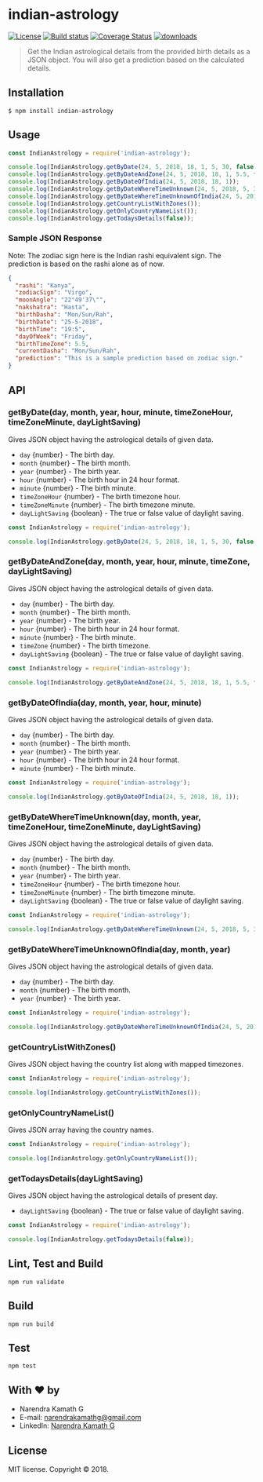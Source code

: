 # indian-astrology

[![License][lic-image]][npm-link] [![Build status][travis-image]][travis-link] [![Coverage Status][coverage-image]][coverage-link] [![downloads][dt-image]][npm-link]

> Get the Indian astrological details from the provided birth details as a JSON object. You will also get a prediction based on the calculated details.

## Installation

    $ npm install indian-astrology

## Usage
```js
const IndianAstrology = require('indian-astrology');

console.log(IndianAstrology.getByDate(24, 5, 2018, 18, 1, 5, 30, false));
console.log(IndianAstrology.getByDateAndZone(24, 5, 2018, 18, 1, 5.5, false));
console.log(IndianAstrology.getByDateOfIndia(24, 5, 2018, 18, 1));
console.log(IndianAstrology.getByDateWhereTimeUnknown(24, 5, 2018, 5, 30, false));
console.log(IndianAstrology.getByDateWhereTimeUnknownOfIndia(24, 5, 2018));
console.log(IndianAstrology.getCountryListWithZones());
console.log(IndianAstrology.getOnlyCountryNameList());
console.log(IndianAstrology.getTodaysDetails(false));
```

### Sample JSON Response
Note: The zodiac sign here is the Indian rashi equivalent sign. The prediction is based on the rashi alone as of now.
```json
{
  "rashi": "Kanya",
  "zodiacSign": "Virgo",
  "moonAngle": "22°49'37\"",
  "nakshatra": "Hasta",
  "birthDasha": "Mon/Sun/Rah",
  "birthDate": "25-5-2018",
  "birthTime": "19:5",
  "dayOfWeek": "Friday",
  "birthTimeZone": 5.5,
  "currentDasha": "Mon/Sun/Rah",
  "prediction": "This is a sample prediction based on zodiac sign."
}
```

## API

### getByDate(day, month, year, hour, minute, timeZoneHour, timeZoneMinute, dayLightSaving)
Gives JSON object having the astrological details of given data.
- `day` {number} - The birth day.
- `month` {number} - The birth month.
- `year` {number} - The birth year.
- `hour` {number} - The birth hour in 24 hour format.
- `minute` {number} - The birth minute.
- `timeZoneHour` {number} - The birth timezone hour.
- `timeZoneMinute` {number} - The birth timezone minute.
- `dayLightSaving` {boolean} - The true or false value of daylight saving.
```js
const IndianAstrology = require('indian-astrology');

console.log(IndianAstrology.getByDate(24, 5, 2018, 18, 1, 5, 30, false));
```
### getByDateAndZone(day, month, year, hour, minute, timeZone, dayLightSaving)
Gives JSON object having the astrological details of given data.
- `day` {number} - The birth day.
- `month` {number} - The birth month.
- `year` {number} - The birth year.
- `hour` {number} - The birth hour in 24 hour format.
- `minute` {number} - The birth minute.
- `timeZone` {number} - The birth timezone.
- `dayLightSaving` {boolean} - The true or false value of daylight saving.
```js
const IndianAstrology = require('indian-astrology');

console.log(IndianAstrology.getByDateAndZone(24, 5, 2018, 18, 1, 5.5, false));
```
### getByDateOfIndia(day, month, year, hour, minute)
Gives JSON object having the astrological details of given data.
- `day` {number} - The birth day.
- `month` {number} - The birth month.
- `year` {number} - The birth year.
- `hour` {number} - The birth hour in 24 hour format.
- `minute` {number} - The birth minute.
```js
const IndianAstrology = require('indian-astrology');

console.log(IndianAstrology.getByDateOfIndia(24, 5, 2018, 18, 1));
```
### getByDateWhereTimeUnknown(day, month, year, timeZoneHour, timeZoneMinute, dayLightSaving)
Gives JSON object having the astrological details of given data.
- `day` {number} - The birth day.
- `month` {number} - The birth month.
- `year` {number} - The birth year.
- `timeZoneHour` {number} - The birth timezone hour.
- `timeZoneMinute` {number} - The birth timezone minute.
- `dayLightSaving` {boolean} - The true or false value of daylight saving.
```js
const IndianAstrology = require('indian-astrology');

console.log(IndianAstrology.getByDateWhereTimeUnknown(24, 5, 2018, 5, 30, false));
```
### getByDateWhereTimeUnknownOfIndia(day, month, year)
Gives JSON object having the astrological details of given data.
- `day` {number} - The birth day.
- `month` {number} - The birth month.
- `year` {number} - The birth year.
```js
const IndianAstrology = require('indian-astrology');

console.log(IndianAstrology.getByDateWhereTimeUnknownOfIndia(24, 5, 2018));
```
### getCountryListWithZones()
Gives JSON object having the country list along with mapped timezones.
```js
const IndianAstrology = require('indian-astrology');

console.log(IndianAstrology.getCountryListWithZones());
```
### getOnlyCountryNameList()
Gives JSON array having the country names.
```js
const IndianAstrology = require('indian-astrology');

console.log(IndianAstrology.getOnlyCountryNameList());
```
### getTodaysDetails(dayLightSaving)
Gives JSON object having the astrological details of present day.
- `dayLightSaving` {boolean} - The true or false value of daylight saving.
```js
const IndianAstrology = require('indian-astrology');

console.log(IndianAstrology.getTodaysDetails(false));
```

## Lint, Test and Build

    npm run validate

## Build

    npm run build

## Test

    npm test

## With :heart: by
- Narendra Kamath G
- E-mail: [narendrakamathg@gmail.com](mailto:narendrakamathg@gmail.com)
- LinkedIn: [Narendra Kamath G](https://in.linkedin.com/in/narendra-kamath-g-50158230)

## License
MIT license. Copyright © 2018.

[lic-image]: https://img.shields.io/npm/l/indian-astrology.svg
[npm-link]: https://npmjs.org/package/indian-astrology
[travis-image]: https://img.shields.io/travis/Narendra-Kamath/indian-astrology.svg
[travis-link]: https://travis-ci.org/Narendra-Kamath/indian-astrology
[dt-image]: https://img.shields.io/npm/dt/indian-astrology.svg
[coverage-image]: https://img.shields.io/codecov/c/github/Narendra-Kamath/indian-astrology.svg
[coverage-link]: https://codecov.io/gh/Narendra-Kamath/indian-astrology